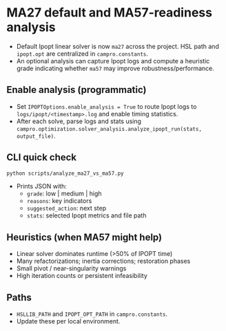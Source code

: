 # MA27 default and MA57-readiness analysis

- Default Ipopt linear solver is now `ma27` across the project. HSL path and `ipopt.opt` are centralized in `campro.constants`.
- An optional analysis can capture Ipopt logs and compute a heuristic grade indicating whether `ma57` may improve robustness/performance.

## Enable analysis (programmatic)
- Set `IPOPTOptions.enable_analysis = True` to route Ipopt logs to `logs/ipopt/<timestamp>.log` and enable timing statistics.
- After each solve, parse logs and stats using `campro.optimization.solver_analysis.analyze_ipopt_run(stats, output_file)`.

## CLI quick check
```bash
python scripts/analyze_ma27_vs_ma57.py
```
- Prints JSON with:
  - `grade`: low | medium | high
  - `reasons`: key indicators
  - `suggested_action`: next step
  - `stats`: selected Ipopt metrics and file path

## Heuristics (when MA57 might help)
- Linear solver dominates runtime (>50% of IPOPT time)
- Many refactorizations; inertia corrections; restoration phases
- Small pivot / near-singularity warnings
- High iteration counts or persistent infeasibility

## Paths
- `HSLLIB_PATH` and `IPOPT_OPT_PATH` in `campro.constants`.
- Update these per local environment.

